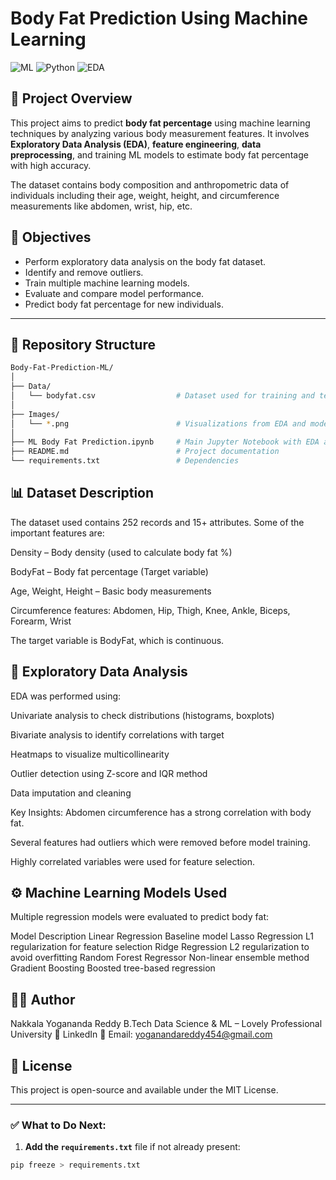 # Body Fat Prediction Using Machine Learning

![ML](https://img.shields.io/badge/Machine%20Learning-Project-brightgreen)
![Python](https://img.shields.io/badge/Python-3.10-blue)
![EDA](https://img.shields.io/badge/EDA-Pandas%20%7C%20Matplotlib%20%7C%20Seaborn-yellow)

## 📌 Project Overview

This project aims to predict **body fat percentage** using machine learning techniques by analyzing various body measurement features. It involves **Exploratory Data Analysis (EDA)**, **feature engineering**, **data preprocessing**, and training ML models to estimate body fat percentage with high accuracy. 

The dataset contains body composition and anthropometric data of individuals including their age, weight, height, and circumference measurements like abdomen, wrist, hip, etc.

## 🎯 Objectives

- Perform exploratory data analysis on the body fat dataset.
- Identify and remove outliers.
- Train multiple machine learning models.
- Evaluate and compare model performance.
- Predict body fat percentage for new individuals.

---

## 📁 Repository Structure

```bash
Body-Fat-Prediction-ML/
│
├── Data/
│   └── bodyfat.csv                  # Dataset used for training and testing
│
├── Images/
│   └── *.png                        # Visualizations from EDA and model evaluation
│
├── ML Body Fat Prediction.ipynb     # Main Jupyter Notebook with EDA and ML
├── README.md                        # Project documentation
└── requirements.txt                 # Dependencies
```

## 📊 Dataset Description
The dataset used contains 252 records and 15+ attributes. Some of the important features are:

Density – Body density (used to calculate body fat %)

BodyFat – Body fat percentage (Target variable)

Age, Weight, Height – Basic body measurements

Circumference features: Abdomen, Hip, Thigh, Knee, Ankle, Biceps, Forearm, Wrist

The target variable is BodyFat, which is continuous.

## 🧪 Exploratory Data Analysis
EDA was performed using:

Univariate analysis to check distributions (histograms, boxplots)

Bivariate analysis to identify correlations with target

Heatmaps to visualize multicollinearity

Outlier detection using Z-score and IQR method

Data imputation and cleaning

Key Insights:
Abdomen circumference has a strong correlation with body fat.

Several features had outliers which were removed before model training.

Highly correlated variables were used for feature selection.


## ⚙️ Machine Learning Models Used
Multiple regression models were evaluated to predict body fat:

Model	Description
Linear Regression	Baseline model
Lasso Regression	L1 regularization for feature selection
Ridge Regression	L2 regularization to avoid overfitting
Random Forest Regressor	Non-linear ensemble method
Gradient Boosting	Boosted tree-based regression


## 👨‍💻 Author
Nakkala Yogananda Reddy
B.Tech Data Science & ML – Lovely Professional University
🔗 LinkedIn
📧 Email: yoganandareddy454@gmail.com


## 📜 License
This project is open-source and available under the MIT License.

---

### ✅ What to Do Next:

1. **Add the `requirements.txt`** file if not already present:
```bash
pip freeze > requirements.txt

